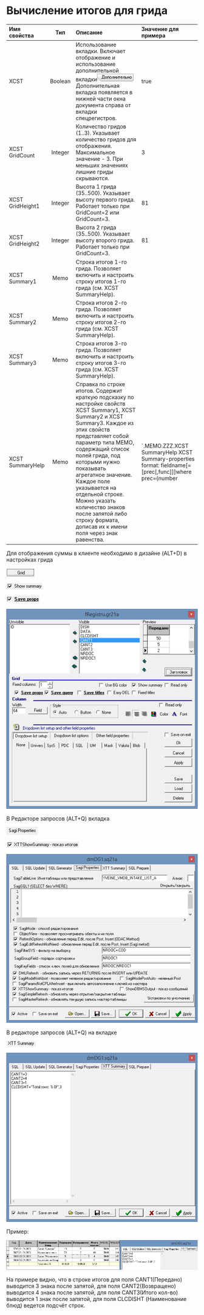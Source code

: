 # Вычисление итогов для грида

| **Имя свойства** | **Тип** | **Описание** | **Значение для примера** | 
| :------------- |:-------------:| :-----| :-----|
| XCST | Boolean | Использование вкладки. Включает отображение и использование дополнительной  вкладки![N](https://github.com/prbsoft/wiki/blob/master/src/Дополнительно.png?raw=true) Дополнительная вкладка появляется в нижней части окна документа справа от вкладки спецрегистров. | true |  |  |  |  |  |
| XCST GridCount | Integer | Количество гридов \(1..3\). Указывает количество гридов для отображения.  Максимальное значение - 3. При меньших значениях лишние гриды скрываются. | 3 |  |  |  |  |  |
| XCST GridHeight1 | Integer | Высота 1 грида \(35..500\). Указывает высоту первого грида.  Работает только при GridCount=2 или GridCount=3. | 81 |  |  |  |  |  |
| XCST GridHeight2 | Integer | Высота 2 грида \(35..500\). Указывает высоту второго грида.  Работает только при  GridCount=3. | 81 |  |  |  |  |  |
| XCST Summary1 | Memo | Строка итогов 1-го грида. Позволяет включить и настроить строку  итогов 1-го грида \(см. XCST SummaryHelp\). |  |  |  |  |  |  |
| XCST Summary2 | Memo | Строка итогов 2-го грида. Позволяет включить и настроить строку  итогов 2-го грида \(см. XCST SummaryHelp\). |  |  |  |  |  |  |
| XCST Summary3 | Memo | Строка итогов 3-го грида. Позволяет включить и настроить строку  итогов 3-го грида \(см. XCST SummaryHelp\). |  |  |  |  |  |  |
| XCST SummaryHelp | Memo | Справка по строке итогов. Содержит краткую подсказку по настройке свойств XCST Summary1, XCST Summary2 и XCST Summary3. Каждое из этих свойств представляет собой параметр типа MEMO,  содержащий список полей грида, под которыми нужно показывать агрегатное значение.  Каждое поле указывается на отдельной строке. Можно указать количество знаков после запятой либо  строку формата, дописав их к имени поля через знак равенства. | \`.MEMO.ZZZ.XCST SummaryHelp XCST Summary-properties format:               fieldname\[=\[prec\[,func\]\]\]where prec={number | string}and func={0 | 1 | 2 | 3 | 4}                       default prec is 2default func is 0                      functions: 0-Sum,1-Min,2-Max,                                       3-Count,4- Avg           Пример:SUMACANT=0PRET=,4  CLCCTSCT="Total rows: %.0f",3\` |

Для отображения суммы в клиенте необходимо в дизайне \(ALT+D\) в настройках грида

![&#x43A;&#x43D;&#x43E;&#x43F;&#x43A;&#x430; &#x432;&#x43A;&#x43B;&#x44E;&#x447;&#x438;&#x442;&#x44C;: ](../../../.gitbook/assets/grid%20%283%29.png)

![&#x438; ](../../../.gitbook/assets/show-summary%20%281%29.png)

![](../../../.gitbook/assets/save-props%20%283%29.png)

![](../../../.gitbook/assets/alt-d.png)

В Редакторе запросов \(ALT+Q\) вкладка

![&#x432;&#x43A;&#x43B;&#x44E;&#x447;&#x438;&#x442;&#x44C;:](../../../.gitbook/assets/sagiproperties.png)

![](../../../.gitbook/assets/pokaz-itogov%20%283%29.png)

![](../../../.gitbook/assets/alt-q.png)

В редакторе запросов \(ALT+Q\) на вкладке

![&#x43C;&#x43E;&#x436;&#x43D;&#x43E; &#x437;&#x430;&#x43F;&#x43E;&#x43B;&#x43D;&#x438;&#x442;&#x44C; &#x440;&#x430;&#x441;&#x447;&#x435;&#x442;&#x43D;&#x44B;&#x435; &#x43F;&#x43E;&#x43B;&#x44F;:](../../../.gitbook/assets/xtt.png)

![](../../../.gitbook/assets/xtt-summary%20%284%29.png)

Пример:

![](../../../.gitbook/assets/grid%20%284%29.png)

На примере видно, что в строке итогов для поля CANT1\(Передано\) выводится 3 знака после запятой, для поля CANT2\(Возвращено\) выводится 4 знака после запятой, для поля CANT3\(Итого кол-во\) выводится 1 знак после запятой, для поля CLCDISHT \(Наименование блюд\) ведется подсчёт строк.

